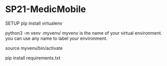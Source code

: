 # SP21-MedicMobile
SETUP 
pip install virtualenv

python3 -m venv .myvenv/
myvenv is the name of your virtual environment. you can use any name to label your environment.  

source myvenv/bin/activate

pip install requirements.txt

